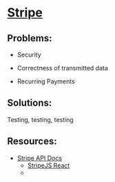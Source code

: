 # <u>Stripe</u>

## Problems:

- Security

- Correctness of transmitted data

- Recurring Payments

## Solutions:

Testing, testing, testing



## Resources: 

- [Stripe API Docs](https://stripe.com/docs/api)
  - [StripeJS React](https://stripe.com/docs/stripe-js/react)
  - 